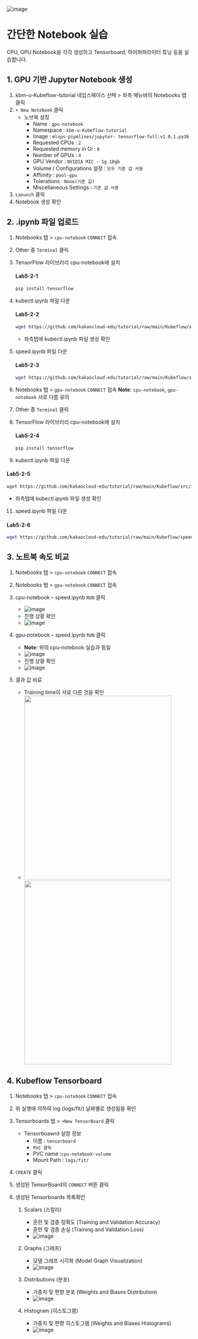 ![image](https://github.com/KOlizer/tutorial/assets/127844467/828c04c3-938f-458a-b617-0cd470cea359)
# 간단한 Notebook 실습
CPU, GPU Notebook을 각각 생성하고 Tensorboard, 하이퍼파라미터 튜닝 등을 실습합니다.

## 1. GPU 기반 Jupyter Notebook 생성
1. kbm-u-Kubeflow-tutorial 네임스페이스 선택 > 좌측 메뉴바의 Notebooks 탭 클릭
2. `+ New Notebook` 클릭
   - 노브북 설정
     - Name : `gpu-notebook`
     - Namespace : `kbm-u-Kubeflow-tutorial`
     - Image : `mlops-pipelines/jupyter- tensorflow-full:v1.0.1.py36`
     - Requested CPUs : `2`
     - Requested memory in Gi : `8`
     - Number of GPUs : `4` 
     - GPU Vendor : `NVIDIA MIC - 1g.10gb`  
     - Volume / Configurations 설정 : `모두 기존 값 사용`
     - Affiinity : `pool-gpu`
     - Tolerations : `None(기존 값)`
     - Miscellaneous Settings :  `기존 값 사용`
3. `Lanunch` 클릭
4. Notebook 생성 확인


## 2. .ipynb 파일 업로드
1. Notebooks 탭 > `cpu-notebook` `CONNECT` 접속
2. Other 중 `Terminal` 클릭
3. TensorFlow 라이브러리 cpu-notebook에 설치
   #### **Lab5-2-1**
   ```bash
   pip install tensorflow
   ```

4. kubectl.ipynb 파일 다운
   #### **Lab5-2-2**
   ```bash
   wget https://github.com/kakaocloud-edu/tutorial/raw/main/Kubeflow/src/ipynb/kubectl.ipynb
   ```
   - 좌측탭에 kubectl.ipynb 파일 생성 확인
6. speed.ipynb 파일 다운
   #### **Lab5-2-3**
   ```bash
   wget https://github.com/kakaocloud-edu/tutorial/raw/main/Kubeflow/speed.ipynb
   ```

7. Notebooks 탭 > `gpu-notebook` `CONNECT` 접속
   **Note**: `cpu-notebook`, `gpu-notebook` 서로 다름 유의
8. Other 중 `Terminal` 클릭
9. TensorFlow 라이브러리 cpu-notebook에 설치
   #### **Lab5-2-4**
   ```bash
   pip install tensorflow
   ```

10. kubectl.ipynb 파일 다운
   #### **Lab5-2-5**
   ```bash
   wget https://github.com/kakaocloud-edu/tutorial/raw/main/Kubeflow/src/ipynb/kubectl.ipynb
   ```
   - 좌측탭에 kubectl.ipynb 파일 생성 확인
11. speed.ipynb 파일 다운
   #### **Lab5-2-6**
   ```bash
   wget https://github.com/kakaocloud-edu/tutorial/raw/main/Kubeflow/speed.ipynb
   ```

## 3. 노트북 속도 비교
1. Notebooks 탭 > `cpu-notebook` `CONNECT` 접속
1. Notebooks 탭 > `gpu-notebook` `CONNECT` 접속
3. cpu-notebook – speed.ipynb `RUN`  클릭
   - ![image](https://github.com/KOlizer/tutorial/assets/127844467/f8882625-4f13-42d1-a775-1f10524da24a)
   - 진행 상황 확인
   - ![image](https://github.com/KOlizer/tutorial/assets/127844467/c8a371d6-9b91-4fcb-a293-ee44682a0968)


4. gpu-notebook – speed.ipynb `RUN`  클릭
   - **Note**: 위의 cpu-notebook 실습과 동일
   - ![image](https://github.com/KOlizer/tutorial/assets/127844467/f8882625-4f13-42d1-a775-1f10524da24a)
   - 진행 상황 확인
   - ![image](https://github.com/KOlizer/tutorial/assets/127844467/c8a371d6-9b91-4fcb-a293-ee44682a0968)

5. 결과 값 비료
   - Training time이 서로 다른 것을 확인
   - <img src="https://github.com/KOlizer/tutorial/assets/127844467/0c66ab5b-5aae-4a70-9cce-357e1965bbb5" width="400" height="500"> <img src="https://github.com/KOlizer/tutorial/assets/127844467/6b47a691-640e-4fd6-b857-7c8f05d92a9a" width="400" height="500">

## 4. Kubeflow Tensorboard
1. Notebooks 탭 > `cpu-notebook` `CONNECT` 접속
2. 위 실행에 의하여 log (logs/fit/) 날짜별로 생성됨을 확인
3. Tensorboards 탭 > `+New TensorBoard` 클릭
   - Tensorboawrd 설정 정보
      - 이름 : `tensorboard`
      - `PVC 클릭`
      - PVC name :`cpu-notebook-volume`
      - Mount Path : `logs/fit/`
4. `CREATE` 클릭
5. 생성된 TensorBoard의 `CONNECT` 버튼 클릭

6. 생성된 Tensorboards 목록확인
   1. Scalars (스칼라)
      - 훈련 및 검증 정확도 (Training and Validation Accuracy)
      - 훈련 및 검증 손실 (Training and Validation Loss)
      -  ![image](https://github.com/KOlizer/tutorial/assets/127844467/451e818d-8593-4ca5-aaf4-82eb0ba9d0a4)

   2. Graphs (그래프)
      - 모델 그래프 시각화 (Model Graph Visualization)
      -  ![image](https://github.com/KOlizer/tutorial/assets/127844467/1a6dc343-3067-4f7b-adaf-317fcae81418)

   3. Distributions (분포)
      - 가중치 및 편향 분포 (Weights and Biases Distribution)
      -  ![image](https://github.com/KOlizer/tutorial/assets/127844467/cf7d6531-5768-4e4b-88b2-e9e366558934)

   4. Histogram (히스토그램)
      - 가중치 및 편향 히스토그램 (Weights and Biases Histograms)
      -  ![image](https://github.com/KOlizer/tutorial/assets/127844467/fc059c5d-45f4-4c47-89f2-e34fff839acb)
